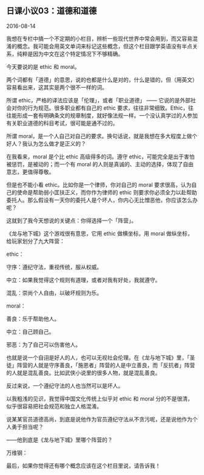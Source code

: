 ## 日课小议03：道德和道德

2016-08-14

我想在专栏中搞一个不定期的小栏目，辨析一些现代世界中常会用到，而又容易混淆的概念。我可能会用英文单词来标记这些概念，但这个栏目跟学英语没有半点关系，纯粹是因为中文在这个特定情况下不够精确。

今天要说的是 ethic 和 moral。

两个词都有「道德」的意思，说的也都是什么是对的，什么是错的，但（用英文）容易看出来，这其实是两个很不一样的词。

所谓 ethic，严格的译法应该是「伦理」，或者「职业道德」 —— 它说的是外部社会对你的行为规范。很多职业都有自己的 ethic 要求，往往非常细致。Ethic，往往能形成一套有明确条文的规章制度，就好像法规一样。一个没认真学过的人参加有关职业道德的科目考试，很可能是通不过的。

所谓 moral，是一个人自己对自己的要求。换句话说，就是我想在多大程度上做个好人？我认为怎么做才是正义的？

在我看来，moral 是个比 ethic 高级得多的词。遵守 ethic，可能完全是出于害怕被惩罚，是被动的；而一个有 moral 的人则是真诚的、主动的选择，体现了自由意志，更值得尊敬。

但是也不能小看 ethic。比如你是一个律师，你对自己的 moral 要求很高，认为自己的使命是帮助弱小匡扶正义，而你作为律师的 ethic 则要求你必须全力以赴帮助委托人。那么假设有一天你的委托人是个坏人，你内心无比憎恶他，你应该怎么办呢？

这就到了我今天想说的关键点：你得选择一个「阵营」。

《龙与地下城》这个游戏很有意思，它用 ethic 做横坐标，用 moral 做纵坐标，给玩家划分了九大阵营：

ethic：

守序：遵纪守法，重视传统，服从权威。

中立：如果我觉得这个规则有道理，或者对我有好处，我就遵守。

混乱：崇尚个人自由，以破坏规则为乐。

moral：

善良：乐于帮助他人。

中立：自己顾自己。

邪恶：为了自己可以伤害他人。

也就是说一个自诩是好人的人，也可以无视社会伦理。在《龙与地下城》里，「圣徒」阵营的人就是守序善良，「施恩者」阵营的人是中立善良，而「反抗者」阵营的人就是混乱善良。比如武侠小说里的很多人物，就是混乱善良。

反过来说，一个遵纪守法的人也当然可以是坏人。

以我粗浅的见识，我觉得中国文化传统上似乎对 ethic 和 moral 分的不是很清，似乎很容易把社会规范和独立人格混淆。

说某某官员道德高尚，到底是说他作为官员遵纪守法从不贪污呢，还是说他作为个人勇于担当呢？

——他到底是《龙与地下城》里哪个阵营的？

万维钢：

最后，如果你觉得还有哪个概念应该在这个栏目里说，请告诉我！